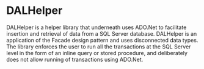 # DALHelper 

DALHelper is a helper library that underneath uses ADO.Net to facilitate insertion and retrieval of data from a SQL Server database. DALHelper is an application of the Facade design pattern and uses disconnected data types. The library enforces the user to run all the transactions at the SQL Server level in the form of an inline query or stored procedure, and deliberately does not allow running of transactions using ADO.Net.